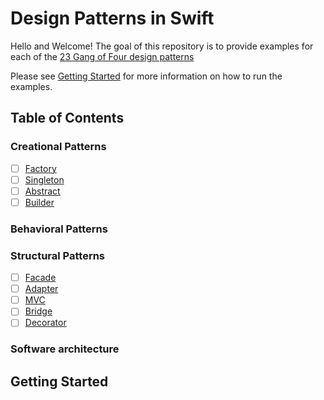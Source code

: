# Design Patterns in Swift

Hello and Welcome! The goal of this repository is to provide examples for each of the [23 Gang of Four design patterns](https://en.wikipedia.org/wiki/Design_Patterns)

Please see [Getting Started](#getting-started) for more information on how to run the examples.

## Table of Contents

### Creational Patterns

* [ ] [Factory]()
* [ ] [Singleton]()
* [ ] [Abstract]()
* [ ] [Builder]()

### Behavioral Patterns

### Structural Patterns

* [ ] [Facade]()
* [ ] [Adapter]()
* [ ] [MVC]()
* [ ] [Bridge]()
* [ ] [Decorator]()

### Software architecture

## Getting Started
